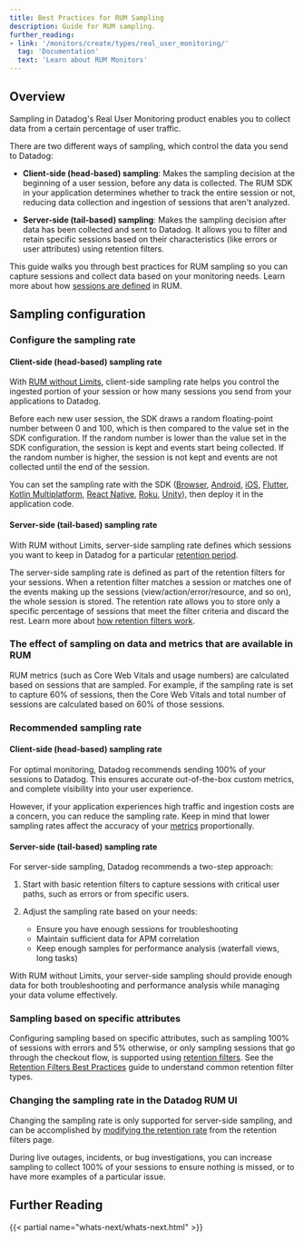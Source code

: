 ```yaml
---
title: Best Practices for RUM Sampling
description: Guide for RUM sampling.
further_reading:
- link: '/monitors/create/types/real_user_monitoring/'
  tag: 'Documentation'
  text: 'Learn about RUM Monitors'
---
```


## Overview

Sampling in Datadog's Real User Monitoring product enables you to collect data from a certain percentage of user traffic.

There are two different ways of sampling, which control the data you send to Datadog:

- **Client-side (head-based) sampling**: Makes the sampling decision at the beginning of a user session, before any data is collected. The RUM SDK in your application determines whether to track the entire session or not, reducing data collection and ingestion of sessions that aren't analyzed.

- **Server-side (tail-based) sampling**: Makes the sampling decision after data has been collected and sent to Datadog. It allows you to filter and retain specific sessions based on their characteristics (like errors or user attributes) using retention filters.

This guide walks you through best practices for RUM sampling so you can capture sessions and collect data based on your monitoring needs. Learn more about how [sessions are defined][1] in RUM.

## Sampling configuration

### Configure the sampling rate

#### Client-side (head-based) sampling rate

With [RUM without Limits][2], client-side sampling rate helps you control the ingested portion of your session or how many sessions you send from your applications to Datadog.

Before each new user session, the SDK draws a random floating-point number between 0 and 100, which is then compared to the value set in the SDK configuration. If the random number is lower than the value set in the SDK configuration, the session is kept and events start being collected. If the random number is higher, the session is not kept and events are not collected until the end of the session.

You can set the sampling rate with the SDK ([Browser][3], [Android][4], [iOS][5], [Flutter][6], [Kotlin Multiplatform][7], [React Native][8], [Roku][9], [Unity][10]), then deploy it in the application code.

#### Server-side (tail-based) sampling rate

With RUM without Limits, server-side sampling rate defines which sessions you want to keep in Datadog for a particular [retention period][11].

The server-side sampling rate is defined as part of the retention filters for your sessions. When a retention filter matches a session or matches one of the events making up the sessions (view/action/error/resource, and so on), the whole session is stored. The retention rate allows you to store only a specific percentage of sessions that meet the filter criteria and discard the rest. Learn more about [how retention filters work][12].

### The effect of sampling on data and metrics that are available in RUM
RUM metrics (such as Core Web Vitals and usage numbers) are calculated based on sessions that are sampled. For example, if the sampling rate is set to capture 60% of sessions, then the Core Web Vitals and total number of sessions are calculated based on 60% of those sessions. 

### Recommended sampling rate

#### Client-side (head-based) sampling rate

For optimal monitoring, Datadog recommends sending 100% of your sessions to Datadog. This ensures accurate out-of-the-box custom metrics, and complete visibility into your user experience.

However, if your application experiences high traffic and ingestion costs are a concern, you can reduce the sampling rate. Keep in mind that lower sampling rates affect the accuracy of your [metrics][13] proportionally.

#### Server-side (tail-based) sampling rate

For server-side sampling, Datadog recommends a two-step approach:

1. Start with basic retention filters to capture sessions with critical user paths, such as errors or from specific users.

2. Adjust the sampling rate based on your needs:
   - Ensure you have enough sessions for troubleshooting
   - Maintain sufficient data for APM correlation
   - Keep enough samples for performance analysis (waterfall views, long tasks)

With RUM without Limits, your server-side sampling should provide enough data for both troubleshooting and performance analysis while managing your data volume effectively.

### Sampling based on specific attributes
Configuring sampling based on specific attributes, such as sampling 100% of sessions with errors and 5% otherwise, or only sampling sessions that go through the checkout flow, is supported using [retention filters][12]. See the [Retention Filters Best Practices][14] guide to understand common retention filter types.

### Changing the sampling rate in the Datadog RUM UI
Changing the sampling rate is only supported for server-side sampling, and can be accomplished by [modifying the retention rate][15] from the retention filters page.

During live outages, incidents, or bug investigations, you can increase sampling to collect 100% of your sessions to ensure nothing is missed, or to have more examples of a particular issue.

## Further Reading

{{< partial name="whats-next/whats-next.html" >}}

[1]: /real_user_monitoring/guide/understanding-the-rum-event-hierarchy/#sessions
[2]: /real_user_monitoring/rum_without_limits/
[3]: /real_user_monitoring/guide/sampling-browser-plans/#overview
[4]: /real_user_monitoring/mobile_and_tv_monitoring/android/advanced_configuration/?tab=kotlin#initialization-parameters
[5]: /real_user_monitoring/mobile_and_tv_monitoring/ios/setup/#sample-session-rates
[6]: /real_user_monitoring/mobile_and_tv_monitoring/flutter/setup/#sample-session-rates
[7]: /real_user_monitoring/mobile_and_tv_monitoring/kotlin_multiplatform/setup/?tab=rum#sample-rum-sessions
[8]: /real_user_monitoring/reactnative/#initialize-the-library-with-application-context
[9]: /real_user_monitoring/mobile_and_tv_monitoring/roku/setup/#step-3---initialize-the-library
[10]: /real_user_monitoring/mobile_and_tv_monitoring/unity/setup#sample-rum-sessions
[11]: /data_security/data_retention_periods/
[12]: /real_user_monitoring/rum_without_limits/retention_filters
[13]: /real_user_monitoring/rum_without_limits/metrics
[14]: /real_user_monitoring/guide/retention_filter_best_practices/
[15]: /real_user_monitoring/rum_without_limits/retention_filters#modifying-filters